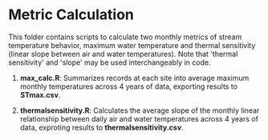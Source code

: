 # Metric Calculation

This folder contains scripts to calculate two monthly metrics of stream temperature behavior, maximum water temperature and thermal sensitivity (linear slope between air and water temperatures). Note that 'thermal sensitivity' and 'slope' may be used interchangeably in code.

1.  **max_calc.R**: Summarizes records at each site into average maximum monthly temperatures across 4 years of data, exporting results to **STmax.csv**.

2.  **thermalsensitivity.R**: Calculates the average slope of the monthly linear relationship between daily air and water temperatures across 4 years of data, exproting results to **thermalsensitivity.csv**.
